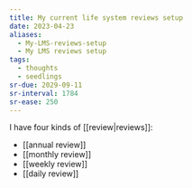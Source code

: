 ```yaml
---
title: My current life system reviews setup
date: 2023-04-23
aliases:
  - My-LMS-reviews-setup
  - My LMS reviews setup
tags:
  - thoughts
  - seedlings
sr-due: 2029-09-11
sr-interval: 1784
sr-ease: 250
---
```

I have four kinds of [[review|reviews]]:

- [[annual review]]
- [[monthly review]]
- [[weekly review]]
- [[daily review]]